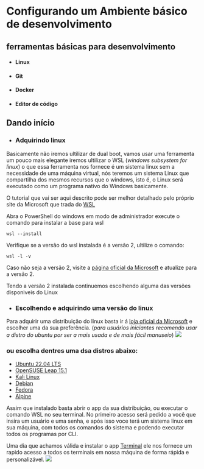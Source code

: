 # Configurando um Ambiente básico de desenvolvimento

## ferramentas básicas para desenvolvimento

- #### Linux
- #### Git
- #### Docker
- #### Editor de código

## Dando início
- ### Adquirindo linux
Basicamente não iremos ultilizar de dual boot, vamos usar uma ferramenta um pouco mais elegante iremos ultilizar o WSL
(*windows subsystem for linux*) o que essa ferramenta nos fornece é um sistema linux sem a necessidade de uma máquina virtual,
nós teremos um sistema Linux que compartilha dos mesmos recursos que o windows, isto é, o Linux será executado como um programa nativo
do Windows basicamente.

O tutorial que vai ser aqui descrito pode ser melhor detalhado pelo próprio site da Microsoft que trada do [WSL](https://learn.microsoft.com/pt-br/windows/wsl/install)


Abra o PowerShell do windows em modo de administrador execute o comando para instalar a base para wsl
~~~shell
wsl --install
~~~
Verifique se a versão do wsl instalada é a versão 2, ultilize o comando:
~~~shell
wsl -l -v
~~~

Caso não seja a versão 2, visite a [página oficial da Microsoft](https://learn.microsoft.com/pt-br/windows/wsl/install) 
e atualize para a versão 2.

Tendo a versão 2 instalada continuemos escolhendo alguma das versões disponiveis do Linux
- ### Escolhendo e adquirindo uma versão do linux
Para adquirir uma distribuição do linux basta ir á [loja oficial da Microsoft](https://aka.ms/wslstore) e escolher uma 
da sua preferência. (*para usuários iniciantes recomendo usar a distro do ubuntu por ser a mais usada e de mais fácil manuseio*)
![](https://learn.microsoft.com/en-us/windows/wsl/media/store.png)
### ou escolha dentres uma dsa distros abaixo:
- [Ubuntu 22.04 LTS](https://www.microsoft.com/store/apps/9PN20MSR04DW)
- [OpenSUSE Leap 15.1](https://www.microsoft.com/store/apps/9NJFZK00FGKV)
- [Kali Linux](https://www.microsoft.com/store/apps/9PKR34TNCV07)
- [Debian](https://www.microsoft.com/store/apps/9MSVKQC78PK6)
- [Fedora](https://www.microsoft.com/store/apps/9n6gdm4k2hnc)
- [Alpine](https://www.microsoft.com/store/apps/9p804crf0395)

Assim que instalado basta abrir o app da sua distribuição, ou executar o comando WSL no seu terminal.
No primeiro acesso será pedido a você que insira um usuário e uma senha, e após isso voce terá um sistema linux em sua máquina,
com todos os comandos do sistema e podendo executar todos os programas por CLI.

Uma dia que achamos válida e instalar o app [Terminal](https://apps.microsoft.com/store/detail/windows-terminal/9N0DX20HK701?hl=pt-br&gl=br)
 ele nos fornece um rapido acesso a todos os terminais em nossa máquina de forma rápida e personalizável.
![]("./terminal.png")